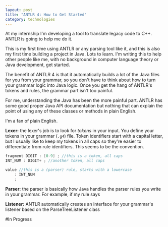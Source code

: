 ```yaml
---
layout: post
title: "ANTLR 4: How to Get Started"
category: technologies
---
```


At my internship I'm developing a tool to translate legacy code to C++. ANTLR is going to help me do it.

This is my first time using ANTLR or any parsing tool like it, and this is also my first time building a project in Java. Lots to learn. I'm writing this to help other people like me, with no background in computer language theory or Java development, get started.

The benefit of ANTLR 4 is that it automatically builds a lot of the Java files for you from your grammar, so you don't have to think about how to turn your grammar logic into Java logic. Once you get the hang of ANTLR's tokens and rules, the grammar part isn't too painful.

For me, understanding the Java has been the more painful part. ANTLR has some good proper Java API documentation but nothing that can explain the point of using any of these classes or methods in plain English.

I'm a fan of plain English.

**Lexer:** the lexer's job is to look for *tokens* in your input. You define your tokens in your grammar (`.g4`) file. Token identifiers start with a capital letter, but I usually like to keep my tokens in all caps so they're easier to differentiate from rule identifiers. This seems to be the convention.

``` java
fragment DIGIT : [0-9] ; //this is a token, all caps
INT_NUM : DIGIT+ ; //another token, all caps

value //this is a (parser) rule, starts with a lowercase
    : INT_NUM
    ;
```

**Parser:** the parser is basically how Java handles the parser rules you write in your grammar. For example, if my rule says

**Listener:** ANTLR automatically creates an interface for your grammar's listener based on the ParseTreeListener class

#In Progress
